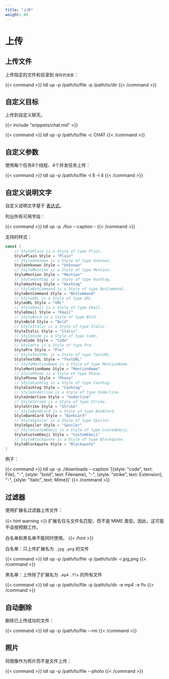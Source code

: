 ```yaml
---
title: "上传"
weight: 40
---
```


# 上传

## 上传文件

上传指定的文件和目录到 `保存的消息`：

{{< command >}}
tdl up -p /path/to/file -p /path/to/dir
{{< /command >}}

## 自定义目标

上传到自定义聊天。

{{< include "snippets/chat.md" >}}

{{< command >}}
tdl up -p /path/to/file -c CHAT
{{< /command >}}

## 自定义参数

使用每个任务8个线程、4个并发任务上传：

{{< command >}}
tdl up -p /path/to/file -t 8 -l 4
{{< /command >}}

## 自定义说明文字

自定义说明文字基于 [表达式](/reference/expr)。

列出所有可用字段：

{{< command >}}
tdl up -p ./foo --caption -
{{< /command >}}

支持的样式：

```go
const (
	// StylePlain is a Style of type Plain.
	StylePlain Style = "Plain"
	// StyleUnknown is a Style of type Unknown.
	StyleUnknown Style = "Unknown"
	// StyleMention is a Style of type Mention.
	StyleMention Style = "Mention"
	// StyleHashtag is a Style of type Hashtag.
	StyleHashtag Style = "Hashtag"
	// StyleBotCommand is a Style of type BotCommand.
	StyleBotCommand Style = "BotCommand"
	// StyleURL is a Style of type URL.
	StyleURL Style = "URL"
	// StyleEmail is a Style of type Email.
	StyleEmail Style = "Email"
	// StyleBold is a Style of type Bold.
	StyleBold Style = "Bold"
	// StyleItalic is a Style of type Italic.
	StyleItalic Style = "Italic"
	// StyleCode is a Style of type Code.
	StyleCode Style = "Code"
	// StylePre is a Style of type Pre.
	StylePre Style = "Pre"
	// StyleTextURL is a Style of type TextURL.
	StyleTextURL Style = "TextURL"
	// StyleMentionName is a Style of type MentionName.
	StyleMentionName Style = "MentionName"
	// StylePhone is a Style of type Phone.
	StylePhone Style = "Phone"
	// StyleCashtag is a Style of type Cashtag.
	StyleCashtag Style = "Cashtag"
	// StyleUnderline is a Style of type Underline.
	StyleUnderline Style = "Underline"
	// StyleStrike is a Style of type Strike.
	StyleStrike Style = "Strike"
	// StyleBankCard is a Style of type BankCard.
	StyleBankCard Style = "BankCard"
	// StyleSpoiler is a Style of type Spoiler.
	StyleSpoiler Style = "Spoiler"
	// StyleCustomEmoji is a Style of type CustomEmoji.
	StyleCustomEmoji Style = "CustomEmoji"
	// StyleBlockquote is a Style of type Blockquote.
	StyleBlockquote Style = "Blockquote"
)
```

例子：

{{< command >}}
tdl  up -p ./downloads --caption '[{style: "code", text: File}, "-", {style: "bold", text: Filename}, "-", {style: "strike", text: Extension}, "-", {style: "italic", text: Mime}]'
{{< /command >}}

## 过滤器

使用扩展名过滤器上传文件：

{{< hint warning >}}
扩展名仅与文件名匹配，而不是 MIME 类型。因此，这可能不会按预期工作。

白名单和黑名单不能同时使用。
{{< /hint >}}

白名单：只上传扩展名为 `.jpg` `.png` 的文件

{{< command >}}
tdl up -p /path/to/file -p /path/to/dir -i jpg,png
{{< /command >}}

黑名单：上传除了扩展名为 `.mp4` `.flv` 的所有文件

{{< command >}}
tdl up -p /path/to/file -p /path/to/dir -e mp4 -e flv
{{< /command >}}

## 自动删除

删除已上传成功的文件：

{{< command >}}
tdl up -p /path/to/file --rm
{{< /command >}}

## 照片

将图像作为照片而不是文件上传：

{{< command >}}
tdl up -p /path/to/file --photo
{{< /command >}}
